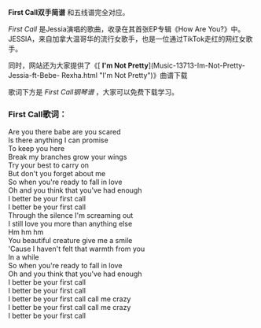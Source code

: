 

**First Call双手简谱** 和五线谱完全对应。

_First Call_ 是Jessia演唱的歌曲，收录在其首张EP专辑《How Are
You?》中。JESSIA，来自加拿大温哥华的流行女歌手，也是一位通过TikTok走红的网红女歌手。

同时，网站还为大家提供了《[ **I'm Not Pretty**](Music-13713-Im-Not-Pretty-Jessia-ft-Bebe-
Rexha.html "I'm Not Pretty")》曲谱下载

歌词下方是 _First Call钢琴谱_ ，大家可以免费下载学习。

### First Call歌词：

Are you there babe are you scared  
Is there anything I can promise  
To keep you here  
Break my branches grow your wings  
Try your best to carry on  
But don't you forget about me  
So when you're ready to fall in love  
Oh and you think that you've had enough  
I better be your first call  
I better be your first call  
Through the silence I'm screaming out  
I still love you more than anything else  
Hm hm hm  
You beautiful creature give me a smile  
'Cause I haven't felt that warmth from you  
In a while  
So when you're ready to fall in love  
Oh and you think that you've had enough  
I better be your first call  
I better be your first call  
I better be your first call call me crazy  
I better be your first call call me crazy  
I better be your first call

